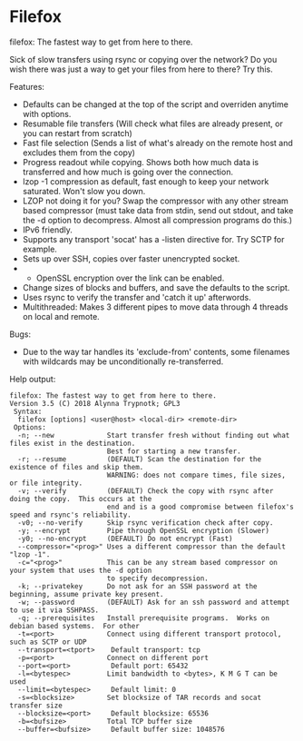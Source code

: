 # Filefox

filefox: The fastest way to get from here to there.

Sick of slow transfers using rsync or copying over the network?  Do you wish there was just a way to get your files from here to there?  Try this.

Features:
* Defaults can be changed at the top of the script and overriden anytime with options.
* Resumable file transfers (Will check what files are already present, or you can restart from scratch)
* Fast file selection (Sends a list of what's already on the remote host and excludes them from the copy)
* Progress readout while copying.  Shows both how much data is transferred and how much is going over the connection.
* lzop -1 compression as default, fast enough to keep your network saturated.  Won't slow you down.
* LZOP not doing it for you?  Swap the compressor with any other stream based compressor (must take data from stdin, send out stdout, and take the -d option to decompress.  Almost all compression programs do this.)
* IPv6 friendly.
* Supports any transport 'socat' has a -listen directive for.  Try SCTP for example.
* Sets up over SSH, copies over faster unencrypted socket.
* * OpenSSL encryption over the link can be enabled.
* Change sizes of blocks and buffers, and save the defaults to the script.
* Uses rsync to verify the transfer and 'catch it up' afterwords.
* Multithreaded: Makes 3 different pipes to move data through 4 threads on local and remote.

Bugs:
* Due to the way tar handles its 'exclude-from' contents, some filenames with wildcards may be unconditionally re-transferred.

Help output:
```
filefox: The fastest way to get from here to there.
Version 3.5 (C) 2018 Alynna Trypnotk; GPL3
 Syntax:
  filefox [options] <user@host> <local-dir> <remote-dir>
 Options:
  -n; --new             Start transfer fresh without finding out what files exist in the destination.
                        Best for starting a new transfer.
  -r; --resume          (DEFAULT) Scan the destination for the existence of files and skip them.
                        WARNING: does not compare times, file sizes, or file integrity.
  -v; --verify          (DEFAULT) Check the copy with rsync after doing the copy.  This occurs at the
                        end and is a good compromise between filefox's speed and rsync's reliability.
  -v0; --no-verify      Skip rsync verification check after copy.
  -y; --encrypt         Pipe through OpenSSL encryption (Slower)
  -y0; --no-encrypt     (DEFAULT) Do not encrypt (Fast)
  --compressor="<prog>" Uses a different compressor than the default "lzop -1".
  -c="<prog>"           This can be any stream based compressor on your system that uses the -d option
                        to specify decompression.
  -k; --privatekey      Do not ask for an SSH password at the beginning, assume private key present.
  -w; --password        (DEFAULT) Ask for an ssh password and attempt to use it via SSHPASS.
  -q; --prerequisites   Install prerequisite programs.  Works on debian based systems.  For other
  -t=<port>             Connect using different transport protocol, such as SCTP or UDP
  --transport=<tport>    Default transport: tcp
  -p=<port>             Connect on different port
  --port=<port>          Default port: 65432
  -l=<bytespec>         Limit bandwidth to <bytes>, K M G T can be used
  --limit=<bytespec>     Default limit: 0
  -s=<blocksize>        Set blocksize of TAR records and socat transfer size
  --blocksize=<port>     Default blocksize: 65536
  -b=<bufsize>          Total TCP buffer size
  --buffer=<bufsize>     Default buffer size: 1048576
```
